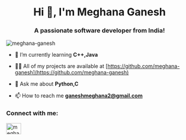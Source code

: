 <h1 align="center">Hi 👋, I'm Meghana Ganesh</h1>
<h3 align="center">A passionate software developer from India!</h3>

<p align="left"> <img src="https://www.google.com/imgres?imgurl=https%3A%2F%2Fcdn.dribbble.com%2Fusers%2F2131993%2Fscreenshots%2F15628402%2Fmedia%2F7bb0d27e44d8c2eff47276ae86bfd6a3.png%3Fcompress%3D1%26resize%3D400x300%26vertical%3Dtop&imgrefurl=https%3A%2F%2Fdribbble.com%2Ftags%2Fcoder_girl&tbnid=NfT5sz_jwjIwlM&vet=12ahUKEwj2me7m6cX6AhUMi9gFHf7uA9cQMygAegUIARDTAQ..i&docid=5pypUG4o0b7xWM&w=400&h=300&q=coder%20girl&client=ubuntu&ved=2ahUKEwj2me7m6cX6AhUMi9gFHf7uA9cQMygAegUIARDTAQ" alt="meghana-ganesh" /> </p>

- 🌱 I’m currently learning **C++,Java**

- 👨‍💻 All of my projects are available at [https://github.com/meghana-ganesh](https://github.com/meghana-ganesh)

- 💬 Ask me about **Python,C**

- 📫 How to reach me **ganeshmeghana2@gmail.com**

<h3 align="left">Connect with me:</h3>
<p align="left">
<a href="https://instagram.com/meg_valdez" target="blank"><img align="center" src="https://raw.githubusercontent.com/rahuldkjain/github-profile-readme-generator/master/src/images/icons/Social/instagram.svg" alt="meghana-ganesh" height="30" width="40" /></a>

</p>

